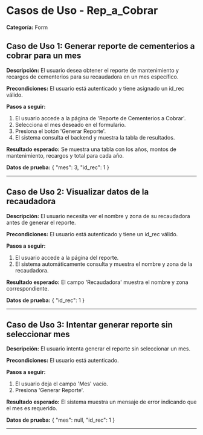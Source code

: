 # Casos de Uso - Rep_a_Cobrar

**Categoría:** Form

## Caso de Uso 1: Generar reporte de cementerios a cobrar para un mes

**Descripción:** El usuario desea obtener el reporte de mantenimiento y recargos de cementerios para su recaudadora en un mes específico.

**Precondiciones:**
El usuario está autenticado y tiene asignado un id_rec válido.

**Pasos a seguir:**
1. El usuario accede a la página de 'Reporte de Cementerios a Cobrar'.
2. Selecciona el mes deseado en el formulario.
3. Presiona el botón 'Generar Reporte'.
4. El sistema consulta el backend y muestra la tabla de resultados.

**Resultado esperado:**
Se muestra una tabla con los años, montos de mantenimiento, recargos y total para cada año.

**Datos de prueba:**
{ "mes": 3, "id_rec": 1 }

---

## Caso de Uso 2: Visualizar datos de la recaudadora

**Descripción:** El usuario necesita ver el nombre y zona de su recaudadora antes de generar el reporte.

**Precondiciones:**
El usuario está autenticado y tiene un id_rec válido.

**Pasos a seguir:**
1. El usuario accede a la página del reporte.
2. El sistema automáticamente consulta y muestra el nombre y zona de la recaudadora.

**Resultado esperado:**
El campo 'Recaudadora' muestra el nombre y zona correspondiente.

**Datos de prueba:**
{ "id_rec": 1 }

---

## Caso de Uso 3: Intentar generar reporte sin seleccionar mes

**Descripción:** El usuario intenta generar el reporte sin seleccionar un mes.

**Precondiciones:**
El usuario está autenticado.

**Pasos a seguir:**
1. El usuario deja el campo 'Mes' vacío.
2. Presiona 'Generar Reporte'.

**Resultado esperado:**
El sistema muestra un mensaje de error indicando que el mes es requerido.

**Datos de prueba:**
{ "mes": null, "id_rec": 1 }

---

